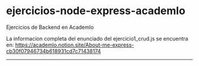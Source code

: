 # ejercicios-node-express-academlo
Ejercicios de Backend en Academlo


La informacion completa del enunciado del ejercicio1_crud.js se encuentra en: https://academlo.notion.site/About-me-express-cb30f07946734b618931cd7c71438174

-------------------------------------------------------------------------------------------------------------------------------------------------------
